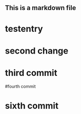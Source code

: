 ## This is a markdown file
# testentry
# second change

# third commit
#fourth commit
# sixth commit

